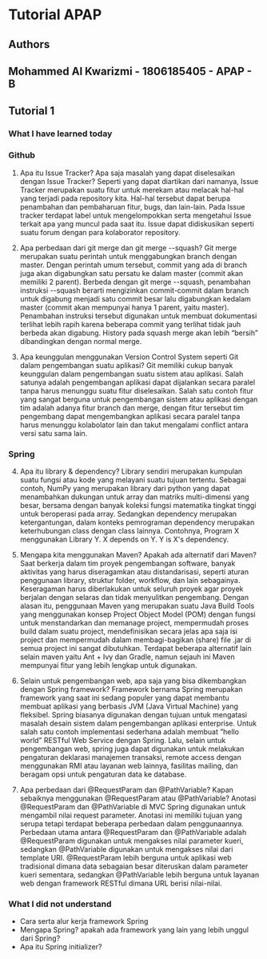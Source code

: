 # Tutorial APAP

## Authors

**Mohammed Al Kwarizmi** - **1806185405** - **APAP - B** 
---
## Tutorial 1

### What I have learned today

### Github
1. Apa itu Issue Tracker? Apa saja masalah yang dapat diselesaikan dengan Issue Tracker?
Seperti yang dapat diartikan dari namanya, Issue Tracker merupakan suatu fitur untuk merekam atau melacak hal-hal yang terjadi pada repository kita. Hal-hal tersebut dapat berupa penambahan dan pembaharuan fitur, bugs, dan lain-lain. Pada Issue tracker terdapat label untuk mengelompokkan serta mengetahui Issue terkait apa yang muncul pada saat itu. Issue dapat didiskusikan seperti suatu forum dengan para kolaborator repository.

2. Apa perbedaan dari git merge dan git merge --squash?
Git merge merupakan suatu perintah untuk menggabungkan branch dengan master. Dengan perintah umum tersebut, commit yang ada di branch juga akan digabungkan satu persatu ke dalam master (commit akan memiliki 2 parent). Berbeda dengan git merge --squash, penambahan instruksi --squash berarti mengizinkan commit-commit dalam branch untuk digabung menjadi satu commit besar lalu digabungkan kedalam master (commit akan mempunyai hanya 1 parent, yaitu master). Penambahan instruksi tersebut digunakan untuk membuat dokumentasi terlihat lebih rapih karena beberapa commit yang terlihat tidak jauh berbeda akan digabung. History pada squash merge akan lebih “bersih” dibandingkan dengan normal merge.

3. Apa keunggulan menggunakan Version Control System seperti Git dalam pengembangan suatu
aplikasi?
Git memiliki cukup banyak keunggulan dalam pengembangan suatu sistem atau aplikasi. Salah satunya adalah pengembangan aplikasi dapat dijalankan secara paralel tanpa harus menunggu suatu fitur diselesaikan. Salah satu contoh fitur yang sangat berguna untuk pengembangan sistem atau aplikasi dengan tim adalah adanya fitur branch dan merge, dengan fitur tersebut tim pengembang dapat mengembangkan aplikasi secara paralel tanpa harus menunggu kolabolator lain dan takut mengalami conflict antara versi satu sama lain.

### Spring
4. Apa itu library & dependency?
Library sendiri merupakan kumpulan suatu fungsi atau kode yang melayani suatu tujuan tertentu. Sebagai contoh, NumPy yang merupakan library dari python yang dapat menambahkan dukungan untuk array dan matriks multi-dimensi yang besar, bersama dengan banyak koleksi fungsi matematika tingkat tinggi untuk beroperasi pada array. Sedangkan dependency merupakan ketergantungan, dalam konteks pemrograman dependency merupakan keterhubungan class dengan class lainnya. Contohnya, Program X menggunakan Library Y.  X depends on Y. Y is X's dependency.

5. Mengapa kita menggunakan Maven? Apakah ada alternatif dari Maven?
Saat berkerja dalam tim proyek pengembangan software, banyak aktivitas yang harus diseragamkan atau distandarisasi, seperti aturan penggunaan library, struktur folder, workflow, dan lain sebagainya. Keseragaman harus diberlakukan untuk seluruh proyek agar proyek berjalan dengan selaras dan tidak menyulitkan pengembang. Dengan alasan itu, penggunaan Maven yang merupakan suatu Java Build Tools yang menggunakan konsep Project Object Model (POM) dengan fungsi untuk menstandarkan dan memanage project, mempermudah proses build dalam suatu project, mendefinisikan secara jelas apa saja isi project dan mempermudah dalam membagi-bagikan (share) file .jar di semua project ini sangat dibutuhkan. Terdapat beberapa alternatif lain selain maven yaitu Ant + Ivy dan Gradle, namun sejauh ini Maven mempunyai fitur yang lebih lengkap untuk digunakan. 

6. Selain untuk pengembangan web, apa saja yang bisa dikembangkan dengan Spring framework?
Framework bernama Spring merupakan framework yang saat ini sedang populer yang dapat membantu membuat aplikasi yang berbasis JVM (Java Virtual Machine) yang fleksibel. Spring biasanya digunakan dengan tujuan untuk mengatasi masalah desain sistem dalam pengembangan aplikasi enterprise. Untuk salah satu contoh implementasi sederhana adalah membuat ”hello world” RESTful Web Service dengan Spring. Lalu, selain untuk pengembangan web, spring juga dapat digunakan untuk melakukan pengaturan deklarasi manajemen transaksi, remote access dengan menggunakan RMI atau layanan web lainnya, fasilitas mailing, dan beragam opsi untuk pengaturan data ke database.

7. Apa perbedaan dari @RequestParam dan @PathVariable? Kapan sebaiknya menggunakan
@RequestParam atau @PathVariable?
Anotasi @RequestParam dan @PathVariable di MVC Spring digunakan untuk mengambil nilai request parameter. Anotasi ini memiliki tujuan yang serupa tetapi terdapat beberapa perbedaan dalam penggunaannya. Perbedaan utama antara @RequestParam dan @PathVariable adalah @RequestParam digunakan untuk mengakses nilai parameter kueri, sedangkan @PathVariable digunakan untuk mengakses nilai dari template URI. @RequestParam lebih berguna untuk aplikasi web tradisional dimana data sebagaian besar diteruskan dalam parameter kueri sementara, sedangkan @PathVariable lebih berguna untuk layanan web dengan framework RESTful dimana URL berisi nilai-nilai.

### What I did not understand
- Cara serta alur kerja framework Spring
- Mengapa Spring? apakah ada framework yang lain yang lebih unggul dari Spring?
- Apa itu Spring initializer?
